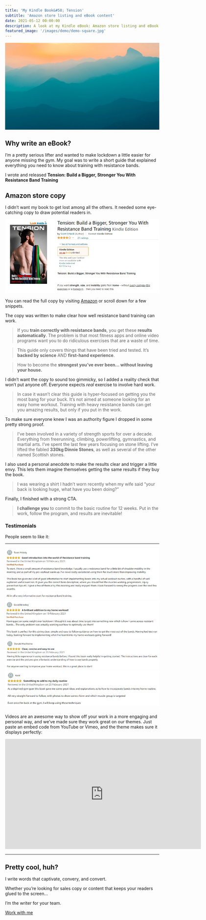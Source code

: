 ```yaml
---
title: 'My Kindle Book&#58; Tension'
subtitle: 'Amazon store listing and eBook content'
date: 2021-05-12 00:00:00
description: A look at my Kindle eBook: Amazon store listing and eBook content.
featured_image: '/images/demo/demo-square.jpg'
---
```


![](/images/demo/demo-landscape.jpg)

## Why write an eBook?

I’m a pretty serious lifter and wanted to make lockdown a little easier for anyone missing the gym. My goal was to write a short guide that explained everything you need to know about training with resistance bands. 

I wrote and released **Tension: Build a Bigger, Stronger You With Resistance Band Training**

## Amazon store copy

I didn’t want my book to get lost among all the others. It needed some eye-catching copy to draw potential readers in.

<div class="gallery" data-columns="1">
<img src="/images/portfolio/tension/tension-amazon-store.jpg">
</div>

You can read the full copy by visiting [Amazon](https://www.amazon.com/Tension-Bigger-Stronger-Resistance-Training-ebook/dp/B08W24VNSM/) or scroll down for a few snippets.

The copy was written to make clear how well resistance band training can work.

>If you **train correctly with resistance bands**, you get these **results automatically**. The problem is that most fitness apps and online video programs want you to do ridiculous exercises that are a waste of time.

>This guide only covers things that have been tried and tested. It’s **backed by science** AND **first-hand experience**.

>How to become the **strongest you’ve ever been... without leaving your house.**

I didn’t want the copy to sound too gimmicky, so I added a reality check that won’t put anyone off. Everyone expects *real* exercise to involve hard work.

>In case it wasn’t clear this guide is hyper-focused on getting you the most bang for your buck. It’s not aimed at someone looking for an easy home workout. Training with heavy resistance bands can get you amazing results, but only if you put in the work.

To make sure everyone knew I was an authority figure I dropped in some pretty strong proof.

>I’ve been involved in a variety of strength sports for over a decade. Everything from freerunning, climbing, powerlifting, gymnastics, and martial arts. I’ve spent the last few years focusing on stone lifting. I’ve lifted the fabled **330kg Dinnie Stones**, as well as several of the other named Scottish stones.

I also used a personal anecdote to make the results clear and trigger a little envy. This lets them imagine themselves getting the same results if they buy the book.

> I was wearing a shirt I hadn’t worn recently when my wife said “your back is looking huge, what have you been doing?”

Finally, I finished with a strong CTA.

>**I challenge you** to commit to the basic routine for 12 weeks. Put in the work, follow the program, and results are inevitable!

### Testimonials

People seem to like it:

---
<div class="gallery" data-columns="1">
	<img src="/images/portfolio/tension/review1.jpg">
	<img src="/images/portfolio/tension/review2.jpg">
	<img src="/images/portfolio/tension/review3.jpg">
	<img src="/images/portfolio/tension/review4.jpg">
    
</div>

### 

Videos are an awesome way to show off your work in a more engaging and personal way, and we’ve made sure they work great on our themes. Just paste an embed code from YouTube or Vimeo, and the theme makes sure it displays perfectly:

<iframe src="https://player.vimeo.com/video/148003889" width="640" height="360" frameborder="0" allowfullscreen></iframe>

---

## Pretty cool, huh?

I write words that captivate, convery, and convert.

Whether you’re looking for sales copy or content that keeps your readers glued to the screen...

I’m the writer for your team.


<a href="https://scott-oneill.co.uk/contact" class="button button--large">Work with me</a>